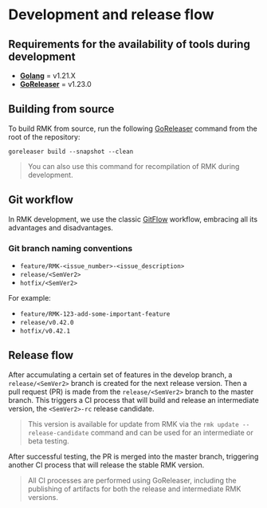 # Development and release flow

## Requirements for the availability of tools during development

- **[Golang](https://tip.golang.org/doc/install)** = v1.21.X
- **[GoReleaser](https://goreleaser.com/install)** = v1.23.0

## Building from source

To build RMK from source, run the following [GoReleaser](https://goreleaser.com/) command from the root of the repository:

```shell
goreleaser build --snapshot --clean
```

> You can also use this command for recompilation of RMK during development.

## Git workflow

In RMK development, we use the classic [GitFlow](https://www.atlassian.com/git/tutorials/comparing-workflows/gitflow-workflow) workflow, 
embracing all its advantages and disadvantages.

### Git branch naming conventions

- `feature/RMK-<issue_number>-<issue_description>`
- `release/<SemVer2>`
- `hotfix/<SemVer2>`

For example:

- `feature/RMK-123-add-some-important-feature`
- `release/v0.42.0`
- `hotfix/v0.42.1`

## Release flow

After accumulating a certain set of features in the develop branch, 
a `release/<SemVer2>` branch is created for the next release version. 
Then a pull request (PR) is made from the `release/<SemVer2>` branch to the master branch. 
This triggers a CI process that will build and release an intermediate version, 
the `<SemVer2>-rc` release candidate. 

> This version is available for update from RMK via the `rmk update --release-candidate` command
and can be used for an intermediate or beta testing. 

After successful testing, the PR is merged into the master branch, 
triggering another CI process that will release the stable RMK version. 

> All CI processes are performed using GoReleaser, including the publishing of artifacts 
> for both the release and intermediate RMK versions.
